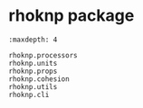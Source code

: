 # rhoknp package

```{toctree}
:maxdepth: 4

rhoknp.processors
rhoknp.units
rhoknp.props
rhoknp.cohesion
rhoknp.utils
rhoknp.cli
```
